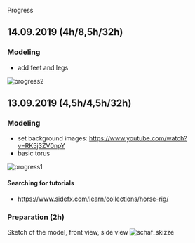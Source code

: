 Progress

## 14.09.2019 (4h/8,5h/32h)
### Modeling
- add feet and legs

![progress2](https://user-images.githubusercontent.com/22836416/64906563-7c704500-d6e8-11e9-89dc-8951956bb8d6.png)


## 13.09.2019 (4,5h/4,5h/32h)
### Modeling
- set background images: https://www.youtube.com/watch?v=RK5j3ZV0npY
- basic torus

![progress1](https://user-images.githubusercontent.com/22836416/64878199-446af280-d653-11e9-8a9b-6fef7b26c12d.png)

#### Searching for tutorials
- https://www.sidefx.com/learn/collections/horse-rig/

### Preparation (2h)
Sketch of the model, front view, side view 
![schaf_skizze](https://user-images.githubusercontent.com/22836416/64861565-90587000-d630-11e9-8cdf-17882ac69faf.png)
